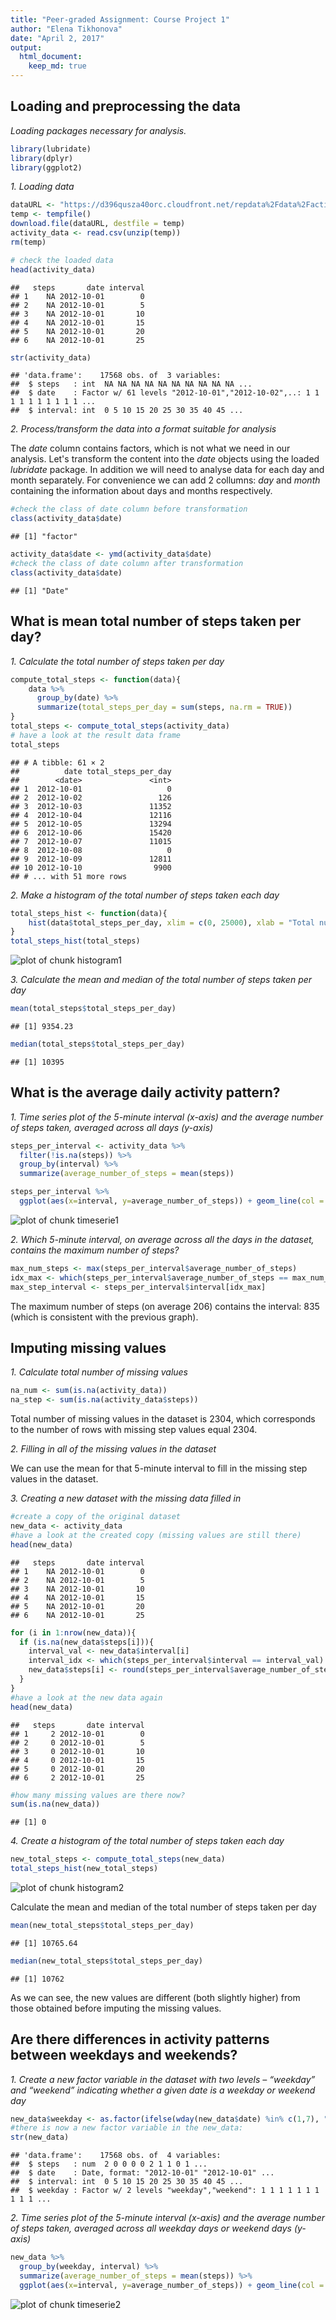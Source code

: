 ```yaml
---
title: "Peer-graded Assignment: Course Project 1"
author: "Elena Tikhonova"
date: "April 2, 2017"
output: 
  html_document:
    keep_md: true
---
```


## Loading and preprocessing the data

*Loading packages necessary for analysis.*

```r
library(lubridate)
library(dplyr)
library(ggplot2)
```

*1. Loading data*


```r
dataURL <- "https://d396qusza40orc.cloudfront.net/repdata%2Fdata%2Factivity.zip"
temp <- tempfile()
download.file(dataURL, destfile = temp)
activity_data <- read.csv(unzip(temp))
rm(temp)

# check the loaded data
head(activity_data)
```

```
##   steps       date interval
## 1    NA 2012-10-01        0
## 2    NA 2012-10-01        5
## 3    NA 2012-10-01       10
## 4    NA 2012-10-01       15
## 5    NA 2012-10-01       20
## 6    NA 2012-10-01       25
```

```r
str(activity_data)
```

```
## 'data.frame':	17568 obs. of  3 variables:
##  $ steps   : int  NA NA NA NA NA NA NA NA NA NA ...
##  $ date    : Factor w/ 61 levels "2012-10-01","2012-10-02",..: 1 1 1 1 1 1 1 1 1 1 ...
##  $ interval: int  0 5 10 15 20 25 30 35 40 45 ...
```

*2. Process/transform the data into a format suitable for analysis*

The *date* column contains factors, which is not what we need in our analysis.
Let's transform the content into the *date* objects using the loaded *lubridate* package. In addition we will need to analyse data for each day and month separately. For convenience we can add 2 collumns: *day* and *month* containing the information about days and months respectively. 

```r
#check the class of date column before transformation
class(activity_data$date)
```

```
## [1] "factor"
```

```r
activity_data$date <- ymd(activity_data$date)
#check the class of date column after transformation
class(activity_data$date)
```

```
## [1] "Date"
```

## What is mean total number of steps taken per day?

*1. Calculate the total number of steps taken per day*

```r
compute_total_steps <- function(data){ 
    data %>% 
      group_by(date) %>% 
      summarize(total_steps_per_day = sum(steps, na.rm = TRUE))
}
total_steps <- compute_total_steps(activity_data)
# have a look at the result data frame
total_steps
```

```
## # A tibble: 61 × 2
##          date total_steps_per_day
##        <date>               <int>
## 1  2012-10-01                   0
## 2  2012-10-02                 126
## 3  2012-10-03               11352
## 4  2012-10-04               12116
## 5  2012-10-05               13294
## 6  2012-10-06               15420
## 7  2012-10-07               11015
## 8  2012-10-08                   0
## 9  2012-10-09               12811
## 10 2012-10-10                9900
## # ... with 51 more rows
```

*2. Make a histogram of the total number of steps taken each day*

```r
total_steps_hist <- function(data){
    hist(data$total_steps_per_day, xlim = c(0, 25000), xlab = "Total number of steps taken per day", ylab = "Number of days", main = "Total number of steps taken each day", col = "darkolivegreen2")
}
total_steps_hist(total_steps)
```

![plot of chunk histogram1](figure/histogram1-1.png)

*3. Calculate the mean and median of the total number of steps taken per day*


```r
mean(total_steps$total_steps_per_day)
```

```
## [1] 9354.23
```

```r
median(total_steps$total_steps_per_day)
```

```
## [1] 10395
```

## What is the average daily activity pattern?

*1. Time series plot of the 5-minute interval (x-axis) and the average number of steps taken, averaged across all days (y-axis)*

```r
steps_per_interval <- activity_data %>%
  filter(!is.na(steps)) %>%
  group_by(interval) %>%
  summarize(average_number_of_steps = mean(steps)) 

steps_per_interval %>%
  ggplot(aes(x=interval, y=average_number_of_steps)) + geom_line(col = "blue") + xlab("Interval") + ylab("Average number of steps taken")
```

![plot of chunk timeserie1](figure/timeserie1-1.png)

*2. Which 5-minute interval, on average across all the days in the dataset, contains the maximum number of steps?*

```r
max_num_steps <- max(steps_per_interval$average_number_of_steps)
idx_max <- which(steps_per_interval$average_number_of_steps == max_num_steps)
max_step_interval <- steps_per_interval$interval[idx_max]
```
The maximum number of steps (on average 206) contains the interval: 835 (which is consistent with the previous graph).

## Imputing missing values

*1. Calculate total number of missing values*

```r
na_num <- sum(is.na(activity_data))
na_step <- sum(is.na(activity_data$steps))
```
Total number of missing values in the dataset is 2304, which corresponds to the number of rows with missing step values equal 2304.

*2. Filling in all of the missing values in the dataset*

We can use the mean for that 5-minute interval to fill in the missing step values in the dataset.

*3. Creating a new dataset with the missing data filled in*


```r
#create a copy of the original dataset 
new_data <- activity_data
#have a look at the created copy (missing values are still there)
head(new_data)
```

```
##   steps       date interval
## 1    NA 2012-10-01        0
## 2    NA 2012-10-01        5
## 3    NA 2012-10-01       10
## 4    NA 2012-10-01       15
## 5    NA 2012-10-01       20
## 6    NA 2012-10-01       25
```

```r
for (i in 1:nrow(new_data)){
  if (is.na(new_data$steps[i])){
    interval_val <- new_data$interval[i]
    interval_idx <- which(steps_per_interval$interval == interval_val)
    new_data$steps[i] <- round(steps_per_interval$average_number_of_steps[interval_idx])
  }
}
#have a look at the new data again
head(new_data)
```

```
##   steps       date interval
## 1     2 2012-10-01        0
## 2     0 2012-10-01        5
## 3     0 2012-10-01       10
## 4     0 2012-10-01       15
## 5     0 2012-10-01       20
## 6     2 2012-10-01       25
```

```r
#how many missing values are there now?
sum(is.na(new_data))
```

```
## [1] 0
```

*4. Create a histogram of the total number of steps taken each day*


```r
new_total_steps <- compute_total_steps(new_data)
total_steps_hist(new_total_steps)
```

![plot of chunk histogram2](figure/histogram2-1.png)

Calculate the mean and median of the total number of steps taken per day

```r
mean(new_total_steps$total_steps_per_day)
```

```
## [1] 10765.64
```

```r
median(new_total_steps$total_steps_per_day)
```

```
## [1] 10762
```

As we can see, the new values are different (both slightly higher) from those obtained before imputing the missing values. 

## Are there differences in activity patterns between weekdays and weekends?

*1. Create a new factor variable in the dataset with two levels – “weekday” and “weekend” indicating whether a given date is a weekday or weekend day*

```r
new_data$weekday <- as.factor(ifelse(wday(new_data$date) %in% c(1,7), "weekend","weekday"))
#there is now a new factor variable in the new_data:
str(new_data)
```

```
## 'data.frame':	17568 obs. of  4 variables:
##  $ steps   : num  2 0 0 0 0 2 1 1 0 1 ...
##  $ date    : Date, format: "2012-10-01" "2012-10-01" ...
##  $ interval: int  0 5 10 15 20 25 30 35 40 45 ...
##  $ weekday : Factor w/ 2 levels "weekday","weekend": 1 1 1 1 1 1 1 1 1 1 ...
```

*2. Time series plot of the 5-minute interval (x-axis) and the average number of steps taken, averaged across all weekday days or weekend days (y-axis)*

```r
new_data %>%
  group_by(weekday, interval) %>%
  summarize(average_number_of_steps = mean(steps)) %>%
  ggplot(aes(x=interval, y=average_number_of_steps)) + geom_line(col = "blue") + facet_grid(weekday~.) + xlab("Interval") + ylab("Average number of steps taken")
```

![plot of chunk timeserie2](figure/timeserie2-1.png)
